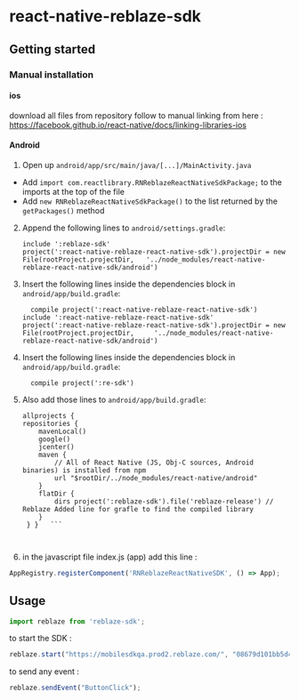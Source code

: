 # react-native-reblaze-sdk

## Getting started

### Manual installation

#### ios

download all files from repository follow to manual linking from here : https://facebook.github.io/react-native/docs/linking-libraries-ios

#### Android

1. Open up `android/app/src/main/java/[...]/MainActivity.java`
  - Add `import com.reactlibrary.RNReblazeReactNativeSdkPackage;` to the imports at the top of the file
  - Add `new RNReblazeReactNativeSdkPackage()` to the list returned by the `getPackages()` method
2. Append the following lines to `android/settings.gradle`:
    ```
    include ':reblaze-sdk'
    project(':react-native-reblaze-react-native-sdk').projectDir = new File(rootProject.projectDir,   '../node_modules/react-native-reblaze-react-native-sdk/android')
    ```
 
3. Insert the following lines inside the dependencies block in `android/app/build.gradle`:
    ```
      compile project(':react-native-reblaze-react-native-sdk') 
  	include ':react-native-reblaze-react-native-sdk'
  	project(':react-native-reblaze-react-native-sdk').projectDir = new File(rootProject.projectDir, 	'../node_modules/react-native-reblaze-react-native-sdk/android')
  	```
 
3. Insert the following lines inside the dependencies block in `android/app/build.gradle`:
  	```
      compile project(':re-sdk') 
  	```
4. Also add those lines to `android/app/build.gradle`:
    ```
    allprojects {
    repositories {
        mavenLocal()
        google()
        jcenter()
        maven {
            // All of React Native (JS, Obj-C sources, Android binaries) is installed from npm
            url "$rootDir/../node_modules/react-native/android"
        }
        flatDir {
            dirs project(':reblaze-sdk').file('reblaze-release') // Reblaze Added line for grafle to find the compiled library
        }
     } }   ```

  
5. in the javascript file index.js (app) add this line : 

```javascript
AppRegistry.registerComponent('RNReblazeReactNativeSDK', () => App);
```

## Usage
```javascript
import reblaze from 'reblaze-sdk';
```
to start the SDK :

```javascript
reblaze.start("https://mobilesdkqa.prod2.reblaze.com/", "08679d101bb5d41sdj4321b15asdfe4", "UserName","test@123.io");
```

to send any event : 

```javascript
reblaze.sendEvent("ButtonClick");
```
